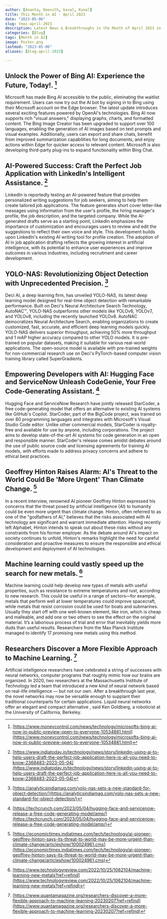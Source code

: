 ```yaml
---
author: [Ananta, Deexith, keval, Kunal]
title: This Month in AI - April 2023
date: "2023-05-06"
slug: tmai-april-2023
description: Latest News & Breakthroughs in the Month of April 2023 in AI.
categories: [Blog]
tags: [Month in AI]
image: Poster.png
lastmod: "2023-05-06"
aliases: [blog-april-2023]

---
```


## Unlock the Power of Bing AI: Experience the Future, Today!. [^1]

Microsoft has made Bing AI accessible to the public, eliminating the waitlist requirement. Users can now try out the AI bot by signing in to Bing using their Microsoft account on the Edge browser. The latest update introduces several exciting features powered by OpenAI's technologies. Bing AI now supports rich "visual answers," displaying graphs, charts, and formatted content. The Bing Image Creator has been upgraded to support over 100 languages, enabling the generation of AI images based on text prompts and visual examples. Additionally, users can export and share chats, benefit from improved summarization capabilities for long documents, and enjoy actions within Edge for quicker access to relevant content. Microsoft is also developing third-party plug-ins to expand functionality within Bing Chat.


## AI-Powered Success: Craft the Perfect Job Application with LinkedIn's Intelligent Assistance. [^2]

LinkedIn is reportedly testing an AI-powered feature that provides personalized writing suggestions for job seekers, aiming to help them create tailored job applications. The feature generates short cover letter-like messages using information from the user's profile, the hiring manager's profile, the job description, and the targeted company. While the AI-generated drafts serve as a starting point, LinkedIn emphasizes the importance of customization and encourages users to review and edit the suggestions to reflect their own voice and style. This development builds upon LinkedIn's existing AI writing tool for profile creation. The adoption of AI in job application drafting reflects the growing interest in artificial intelligence, with its potential to enhance user experiences and improve outcomes in various industries, including recruitment and career development.


## YOLO-NAS: Revolutionizing Object Detection with Unprecedented Precision. [^3]

Deci AI, a deep learning firm, has unveiled YOLO-NAS, its latest deep learning model designed for real-time object detection with remarkable performance. Built on Deci's Neural Architecture Search Technology, AutoNAC™, YOLO-NAS outperforms other models like YOLOv6, YOLOv7, and YOLOv8, including the recently launched YOLOv8. AutoNAC democratizes Neural Architecture Search, enabling organizations to create customized, fast, accurate, and efficient deep learning models quickly. YOLO-NAS delivers superior throughput, achieving 50% more throughput and 1 mAP higher accuracy compared to other YOLO models. It is pre-trained on popular datasets, making it suitable for various real-world applications. The open-source model is available with pre-trained weights for non-commercial research use on Deci's PyTorch-based computer vision training library called SuperGradients.


## Empowering Developers with AI: Hugging Face and ServiceNow Unleash CodeGenie, Your Free Code-Generating Assistant. [^4]

Hugging Face and ServiceNow Research have jointly released StarCoder, a free code-generating model that offers an alternative to existing AI systems like GitHub's Copilot. StarCoder, part of the BigCode project, was trained on over 80 programming languages and integrates with Microsoft's Visual Studio Code editor. Unlike other commercial models, StarCoder is royalty-free and available for use by anyone, including corporations. The project aims to develop state-of-the-art AI systems for code generation in an open and responsible manner. StarCoder's release comes amidst debates around the use of public source code and licensing agreements for training AI models, with efforts made to address privacy concerns and adhere to ethical best practices.

## Geoffrey Hinton Raises Alarm: AI's Threat to the World Could Be 'More Urgent' Than Climate Change. [^5]

In a recent interview, renowned AI pioneer Geoffrey Hinton expressed his concerns that the threat posed by artificial intelligence (AI) to humanity could be even more urgent than climate change. Hinton, often referred to as one of the "godfathers of AI," believes that the risks associated with AI technology are significant and warrant immediate attention. Having recently left Alphabet, Hinton intends to speak out about these risks without any constraints from his former employer. As the debate around AI's impact on society continues to unfold, Hinton's remarks highlight the need for careful consideration and proactive measures to ensure the responsible and ethical development and deployment of AI technologies.

## Machine learning could vastly speed up the search for new metals. [^6]

Machine learning could help develop new types of metals with useful properties, such as resistance to extreme temperatures and rust, according to new research. This could be useful in a range of sectors—for example, metals that perform well at lower temperatures could improve spacecraft, while metals that resist corrosion could be used for boats and submarines.
Usually they start off with one well-known element, like iron, which is cheap and malleable, and add one or two others to see the effect on the original material. It’s a laborious process of trial and error that inevitably yields more duds than useful results.
Researchers from the Max Planck Institute managed to identify 17 promising new metals using this method.

## Researchers Discover a More Flexible Approach to Machine Learning. [^7]

Artificial intelligence researchers have celebrated a string of successes with neural networks, computer programs that roughly mimic how our brains are organized. In 2020, two researchers at the Massachusetts Institute of Technology led a team that introduced a new kind of neural network based on real-life intelligence — but not our own. After a breakthrough last year, the novel networks may now be versatile enough to supplant their traditional counterparts for certain applications.
Liquid neural networks offer an elegant and compact alternative , said Ken Goldberg, a roboticist at the University of California, Berkeley.


[^1]: [https://www.moneycontrol.com/news/technology/microsofts-bing-ai-now-in-public-preview-open-to-everyone-10534881.html](https://www.moneycontrol.com/news/technology/microsofts-bing-ai-now-in-public-preview-open-to-everyone-10534881.html)

[^2]: [https://www.indiatoday.in/technology/news/story/linkedin-using-ai-to-help-users-draft-the-perfect-job-application-here-is-all-you-need-to-know-2368483-2023-05-04](https://www.indiatoday.in/technology/news/story/linkedin-using-ai-to-help-users-draft-the-perfect-job-application-here-is-all-you-need-to-know-2368483-2023-05-04)

[^3]: [https://analyticsindiamag.com/yolo-nas-sets-a-new-standard-for-object-detection/](https://analyticsindiamag.com/yolo-nas-sets-a-new-standard-for-object-detection/)

[^4]: [https://techcrunch.com/2023/05/04/hugging-face-and-servicenow-release-a-free-code-generating-model/amp/](https://techcrunch.com/2023/05/04/hugging-face-and-servicenow-release-a-free-code-generating-model/amp/)

[^5]: [https://economictimes.indiatimes.com/tech/technology/ai-pioneer-geoffrey-hinton-says-its-threat-to-world-may-be-more-urgent-than-climate-change/articleshow/100024961.cms](https://economictimes.indiatimes.com/tech/technology/ai-pioneer-geoffrey-hinton-says-its-threat-to-world-may-be-more-urgent-than-climate-change/articleshow/100024961.cms)

[^6]: [https://www.technologyreview.com/2022/10/25/1062104/machine-learning-new-metals?ref=refind](https://www.technologyreview.com/2022/10/25/1062104/machine-learning-new-metals?ref=refind)

[^7]: [https://www.quantamagazine.org/researchers-discover-a-more-flexible-approach-to-machine-learning-20230207?ref=refind](https://www.quantamagazine.org/researchers-discover-a-more-flexible-approach-to-machine-learning-20230207?ref=refind)
